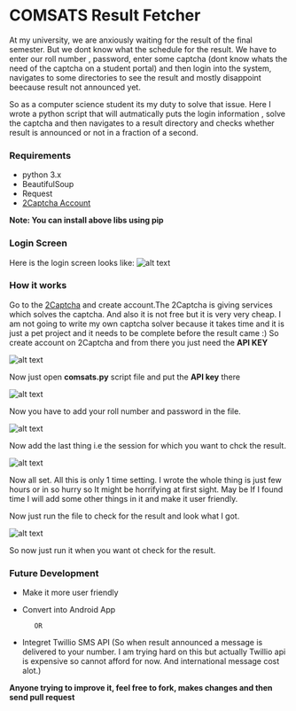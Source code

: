 # COMSATS Result Fetcher

At my university, we are anxiously waiting for the result of the final semester. But we dont know what the schedule for the result. We have to enter our
roll number , password, enter some captcha (dont know whats the need of the captcha on a student portal) and then login into the system, navigates
to some directories to see the result and mostly disappoint beecause result not announced yet.

So as a computer science student its my duty to solve that issue. Here I wrote a python script that will autmatically puts the login information
, solve the captcha and then navigates to a result directory and checks whether result is announced or not in a fraction of a second.

### Requirements

* python 3.x
* BeautifulSoup
* Request
* [2Captcha Account](https://2captcha.com/)

__Note: You can install above libs using pip__

### Login Screen
Here is the login screen looks like:
![alt text](http://i63.tinypic.com/1taate.jpg "CMS Login Screen")

### How it works

Go to the [2Captcha](https://2captcha.com/) and create account.The 2Captcha is giving services which solves the captcha. And also it is not free but it is very very cheap. I am not going to write my own captcha solver because it takes time and it is just a pet project and it needs to be complete before the result came :) So create account on 2Captcha and from there you just need the __API KEY__

![alt text](http://i65.tinypic.com/2ioqjo.png "API Key")

Now just open __comsats.py__ script file and put the __API key__ there

![alt text](http://i63.tinypic.com/2rfsutz.png "API Key")

Now you have to add your roll number and password in the file.

![alt text](http://i64.tinypic.com/2v0e3cn.png "RollNumber and Password")

Now add the last thing i.e the session for which you want to chck the result.

![alt text](http://i67.tinypic.com/16j4wp3.png"Session")

Now all set. All this is only 1 time setting. I wrote the whole thing is just few hours or in so hurry so It might be horrifying at first sight. May be If I found time I will add some other things in it and make it user friendly.

Now just run the file to check for the result and look what I got.

![alt text](http://i63.tinypic.com/2qvyxsk.png "Result Output")

So now just run it when you want ot check for the result.

### Future Development

* Make it more user friendly
* Convert into Android App
         
         OR
* Integret Twillio SMS API (So when result announced a message is delivered to your number. I am trying hard on this but actually Twillio api is expensive so cannot afford for now. And international message cost alot.)

__Anyone trying to improve it, feel free to fork, makes changes and then send pull request__













